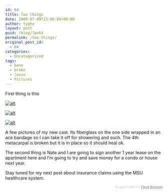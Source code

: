 ```yaml
---
id: 64
title: Two things
date: 2008-07-09T23:06:09+00:00
author: tyghe
layout: post
guid: /blog/?p=64
permalink: /two-things/
original_post_id:
  - 64
categories:
  - Uncategorized
tags:
  - bone
  - broke
  - lease
  - Pictures
---
```

First thing is this
  
[![alt](http://lh4.ggpht.com/vallardt/SHWXMpJs3OI/AAAAAAAAAk0/zz_Zs8GxaC0/s144/IMGP5273.JPG)](http://picasaweb.google.com/vallardt/Random/photo#5221245586466725090)
  
[![alt](http://lh4.ggpht.com/vallardt/SHWXNYY50UI/AAAAAAAAAk8/vZGNu_n5344/s144/IMGP5274.JPG)](http://picasaweb.google.com/vallardt/Random/photo#5221245599146955074)
  
[![alt](http://lh4.ggpht.com/vallardt/SHWXOGdiz-I/AAAAAAAAAlE/88QdPYJurI0/s144/IMGP5275.JPG)](http://picasaweb.google.com/vallardt/Random/photo#5221245611514449890)

A few pictures of my new cast. Its fiberglass on the one side wrapped in an ace bandage so I can take it off for showering and such. The 4th metacarpal is broken but it is in place so it should heal ok.

The second thing is Nate and I are going to sign another 1 year lease on the apartment here and I&#8217;m going to try and save money for a condo or house next year.

Stay tuned for my next post about insurance claims using the MSU healthcare system.

<div class="flockcredit" style="text-align:right;color:#CCC;font-size:x-small;">
  Blogged with the <a href="http://www.flock.com/blogged-with-flock" style="color:#999;font-weight:bold;" target="_new" title="Flock Browser">Flock Browser</a>
</div>
